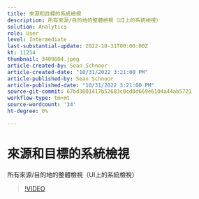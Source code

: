 ```yaml
---
title: 來源和目標的系統檢視
description: 所有來源/目的地的整體檢視（UI上的系統檢視）
solution: Analytics
role: User
level: Intermediate
last-substantial-update: 2022-10-31T00:00:00Z
kt: 11254
thumbnail: 3409884.jpeg
article-created-by: Sean Schnoor
article-created-date: "10/31/2022 3:21:00 PM"
article-published-by: Sean Schnoor
article-published-date: "10/31/2022 3:21:00 PM"
source-git-commit: 67bd3801417b52683c0cd0d669e6104a44ab5721
workflow-type: tm+mt
source-wordcount: '34'
ht-degree: 0%

---
```



# 來源和目標的系統檢視

所有來源/目的地的整體檢視（UI上的系統檢視）

>[!VIDEO](https://video.tv.adobe.com/v/3409884/?quality=12&learn=on)
